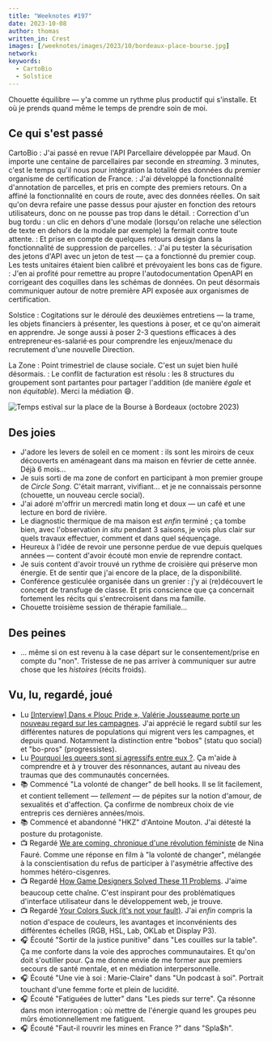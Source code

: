 ```yaml
---
title: "Weeknotes #197"
date: 2023-10-08
author: thomas
written_in: Crest
images: [/weeknotes/images/2023/10/bordeaux-place-bourse.jpg]
network:
keywords:
  - CartoBio
  - Solstice
---
```


Chouette équilibre — y'a comme un rythme plus productif qui s'installe. Et où je prends quand même le temps de prendre soin de moi.

<!--more-->

## Ce qui s'est passé

CartoBio
: J'ai passé en revue l'API Parcellaire développée par Maud. On importe une centaine de parcellaires par seconde en <i lang="en">streaming</i>. 3 minutes, c'est le temps qu'il nous pour intégration la totalité des données du premier organisme de certification de France.
: J'ai développé la fonctionnalité d'annotation de parcelles, et pris en compte des premiers retours. On a affiné la fonctionnalité en cours de route, avec des données réelles. On sait qu'on devra refaire une passe dessus pour ajuster en fonction des retours utilisateurs, donc on ne pousse pas trop dans le détail.
: Correction d'un bug tordu : un clic en dehors d'une modale (lorsqu'on relache une sélection de texte en dehors de la modale par exemple) la fermait contre toute attente.
: Et prise en compte de quelques retours design dans la fonctionnalité de suppression de parcelles.
: J'ai pu tester la sécurisation des jetons d'API avec un jeton de test — ça a fonctionné du premier coup. Les tests unitaires étaient bien calibré et prévoyaient les bons cas de figure.
: J'en ai profité pour remettre au propre l'autodocumentation OpenAPI en corrigeant des coquilles dans les schémas de données. On peut désormais communiquer autour de notre première API exposée aux organismes de certification.

Solstice
: Cogitations sur le déroulé des deuxièmes entretiens — la trame, les objets financiers à présenter, les questions à poser, et ce qu'on aimerait en apprendre. Je songe aussi à poser 2-3 questions efficaces à des entrepreneur·es-salarié·es pour comprendre les enjeux/menace du recrutement d'une nouvelle Direction.

La Zone
: Point trimestriel de clause sociale. C'est un sujet bien huilé désormais.
: Le conflit de facturation est résolu : les 8 structures du groupement sont partantes pour partager l'addition (de manière _égale_ et non _équitable_). Merci la médiation 😄.

![](/weeknotes/images/2023/10/bordeaux-place-bourse.jpg "Temps estival sur la place de la Bourse à Bordeaux (octobre 2023)")

## Des joies

- J'adore les levers de soleil en ce moment : ils sont les miroirs de ceux découverts en aménageant dans ma maison en février de cette année. Déjà 6 mois…
- Je suis sorti de ma zone de confort en participant à mon premier groupe de <i lang="en">Circle Song</i>. C'était marrant, vivifiant… et je ne connaissais personne (chouette, un nouveau cercle social).
- J'ai adoré m'offrir un mercredi matin long et doux — un café et une lecture en bord de rivière.
- Le diagnostic thermique de ma maison est _enfin_ terminé ; ça tombe bien, avec l'observation _in situ_ pendant 3 saisons, je vois plus clair sur quels travaux effectuer, comment et dans quel séquençage.
- Heureux à l'idée de revoir une personne perdue de vue depuis quelques années — content d'avoir écouté mon envie de reprendre contact.
- Je suis content d'avoir trouvé un rythme de croisière qui préserve mon énergie. Et de sentir que j'ai encore de la place, de la disponibilité.
- Conférence gesticulée organisée dans un grenier : j'y ai (re)découvert le concept de transfuge de classe. Et pris conscience que ça concernait fortement les récits qui s'entrecroisent dans ma famille.
- Chouette troisième session de thérapie familiale…

## Des peines

- … même si on est revenu à la case départ sur le consentement/prise en compte du "non". Tristesse de ne pas arriver à communiquer sur autre chose que les _histoires_ (récits froids).

## Vu, lu, regardé, joué

- Lu [[Interview] Dans « Plouc Pride », Valérie Jousseaume porte un nouveau regard sur les campagnes](https://www.reussir.fr/interview-dans-plouc-pride-valerie-jousseaume-porte-un-nouveau-regard-sur-les-campagnes). J'ai apprécié le regard subtil sur les différentes natures de populations qui migrent vers les campagnes, et depuis quand. Notamment la distinction entre "bobos" (statu quo social) et "bo-pros" (progressistes).
- Lu [Pourquoi les queers sont si agressifs entre eux ?](https://repeindre.info/2019/12/04/pourquoi-les-queers-sont-si-agressifs-entre-eux/). Ça m'aide à comprendre et à y trouver des résonnances, autant au niveau des traumas que des communautés concernées.
- 📚 Commencé "La volonté de changer" de bell hooks. Il se lit facilement, et contient tellement — _tellement_ — de pépites sur la notion d'amour, de sexualités et d'affection. Ça confirme de nombreux choix de vie entrepris ces dernières années/mois.
- 📚 Commencé et abandonné "HKZ" d'Antoine Mouton. J'ai détesté la posture du protagoniste.
- 📺 Regardé [We are coming, chronique d'une révolution féministe](https://www.youtube.com/watch?v=PmM-vGUQ4j4) de Nina Fauré. Comme une réponse en film à "la volonté de changer", mélangée à la conscientisation du refus de participer à l'asymétrie affective des hommes hétéro-cisgenres.
- 📺 Regardé <a href="https://www.youtube.com/watch?v=rJZyPdYIbZI" lang="en">How Game Designers Solved These 11 Problems</a>. J'aime beaucoup cette chaîne. C'est inspirant pour des problématiques d'interface utilisateur dans le développement web, je trouve.
- 📺 Regardé <a href="https://www.youtube.com/watch?v=fv-wlo8yVhk" lang="en">Your Colors Suck (it's not your fault)</a>. J'ai _enfin_ compris la notion d'espace de couleurs, les avantages et inconvénients des différentes échelles (RGB, HSL, Lab, OKLab et Display P3).
- 🎧 Écouté "Sortir de la justice punitive" dans "Les couilles sur la table". Ça me conforte dans la voie des approches communautaires. Et qu'on doit s'outiller pour. Ça me donne envie de me former aux premiers secours de santé mentale, et en médiation interpersonnelle.
- 🎧 Écouté "Une vie à soi : Marie-Claire" dans "Un podcast à soi". Portrait touchant d'une femme forte et plein de lucidité.
- 🎧 Écouté "Fatiguées de lutter" dans "Les pieds sur terre". Ça résonne dans mon interrogation : où mettre de l'énergie quand les groupes peu mûrs émotionnellement me fatiguent.
- 🎧 Écouté "Faut-il rouvrir les mines en France ?" dans "Spla$h".
